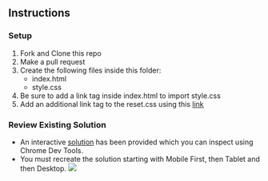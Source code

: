 ## Instructions


### Setup
1. Fork and Clone this repo
2. Make a pull request
1. Create the following files inside this folder: 
	- index.html
	- style.css
3. Be sure to add a link tag inside index.html to import style.css
4. Add an additional link tag to the reset.css using this [link](https://cdnjs.com/libraries/meyer-reset)

### Review Existing Solution
- An interactive [solution](https://codepen.io/jkeohan/live/oNjYVBw) has been provided which you can inspect using Chrome Dev Tools. 
- You must recreate the solution starting with Mobile First, then Tablet and then Desktop.
![](https://i.imgur.com/1i7F9rj.png)


